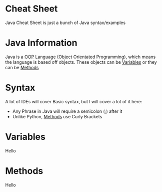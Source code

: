 Cheat Sheet
=============================

Java Cheat Sheet is just a bunch of Java syntax/examples

# Java Information

Java is a [OOP](https://en.wikipedia.org/wiki/Object-oriented_programming) Language (Object Orientated Programming), which means the language is based off objects. These objects can be [Variables](#variables) or they can be [Methods](#methods)

# Syntax

A lot of IDEs will cover Basic syntax, but I will cover a lot of it here:
* Any Phrase in Java will require a semicolon (;) after it
* Unlike Python, [Methods](#Methods) use Curly Brackets

# Variables
Hello

# Methods
Hello
